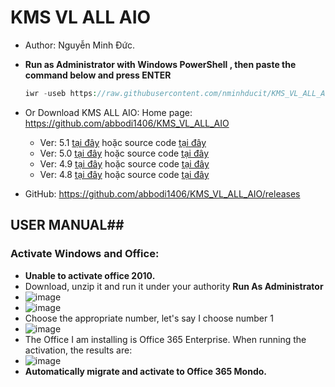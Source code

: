 # KMS VL ALL AIO #

- Author: Nguyễn Minh Đức.
- **Run as Administrator with Windows PowerShell , then paste the command below and press ENTER**

  ```PHP
  iwr -useb https://raw.githubusercontent.com/nminhducit/KMS_VL_ALL_AIO/IMP/KMS.ps1 | iex
  ```
  
- Or Download KMS ALL AIO: Home page: https://github.com/abbodi1406/KMS_VL_ALL_AIO
  - Ver: 5.1 [tại đây](https://raw.githubusercontent.com/nminhducit/KMS_VL_ALL_AIO/IMP/KMS5.1.cmd) hoặc source code [tại đây](https://1drv.ms/f/s!AmvuvqBBIcK6iDYdCPTbe-3vHkRy?e=GJKJde)
  - Ver: 5.0 [tại đây](https://github.com/nminhducit/KMS_VL_ALL_AIO/blob/IMP/KMS5.0.cmd) hoặc source code [tại đây](https://1drv.ms/f/s!AmvuvqBBIcK6i29ipZgCJb_fVfiI?e=lYDA1Y) 
  - Ver: 4.9 [tại đây](https://1drv.ms/u/s!AmvuvqBBIcK6i3HDC-WRr_R_zY6T?e=dpnAaC) hoặc source code [tại đây](https://github.com/nminhducit/KMS_VL_ALL_AIO/blob/IMP/KMS4.9.cmd)
  - Ver: 4.8 [tại đây](https://1drv.ms/u/s!AmvuvqBBIcK6i3ANTVuwc__A-3kg?e=Xmnk3I) hoặc source code [tại đây](https://github.com/nminhducit/KMS_VL_ALL_AIO/blob/IMP/KMS4.8.cmd)
- GitHub: https://github.com/abbodi1406/KMS_VL_ALL_AIO/releases

## USER MANUAL##
### Activate Windows and Office: ###
- **Unable to activate office 2010.**
- Download, unzip it and run it under your authority **Run As Administrator**
- ![image](https://github.com/BsNgChiThanh/KMS_VL_ALL_AIO/assets/82578024/2a5b7bc8-0205-4f47-8031-cb73bcf7388e)
- ![image](https://github.com/BsNgChiThanh/KMS_VL_ALL_AIO/assets/82578024/9be5f4f5-a568-4516-8d0c-9015c9e982d7)
- Choose the appropriate number, let's say I choose number 1
- ![image](https://github.com/BsNgChiThanh/KMS_VL_ALL_AIO/assets/82578024/29d8ab11-b75a-42ff-912c-b8c4fe08ea20)
- The Office I am installing is Office 365 Enterprise. When running the activation, the results are:
- ![image](https://github.com/BsNgChiThanh/KMS_VL_ALL_AIO/assets/82578024/b981d841-8ffe-4709-a8bb-fcbd5ce8c927)
- **Automatically migrate and activate to Office 365 Mondo.**




